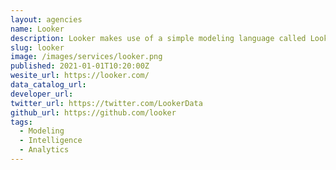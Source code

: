 ```yaml
---
layout: agencies
name: Looker
description: Looker makes use of a simple modeling language called LookML that lets data teams define the relationships in their database so business users can explore, save, and download data without needing to know SQL. The product was the first commercially available business intelligence platform built for and aimed at scalable or massively parallel relational database management systems like Amazon Redshift, Google BigQuery, HP Vertica, Netezza, and Teradata.
slug: looker
image: /images/services/looker.png
published: 2021-01-01T10:20:00Z
wesite_url: https://looker.com/
data_catalog_url:
developer_url:
twitter_url: https://twitter.com/LookerData
github_url: https://github.com/looker
tags:
  - Modeling
  - Intelligence
  - Analytics
---
```

